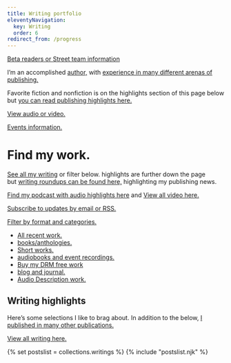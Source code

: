 ```yaml
---
title: Writing portfolio
eleventyNavigation:
  key: Writing
  order: 6
redirect_from: /progress
---
```


[Beta readers or Street team information](/team)

I’m an accomplished [author,](/books) with [experience in many different arenas of publishing.](/resume)

Favorite fiction and nonfiction is on the highlights section of this page below but [you can read publishing highlights here.](/posts/tags/writings)

[View audio or video.](/audio)

[Events information.](/events)

# Find my work.

[See all my writing](/posts) or filter below. highlights are further down the page but [writing roundups can be found here,](/posts/tags/highlights) highlighting my publishing news.

[Find my podcast with audio highlights here](https://weirdwritings.pinecast.co/) and [View all video here.](/audio/)

[Subscribe to updates by email or RSS.](/follow)

[Filter by format and categories.](/map)

- [All recent work.](/posts)
- [books/anthologies.](/books)
- [Short works.](/shorts)
- [audiobooks and event recordings.](/audio)
- [Buy my DRM free work](/posts/tag/drm-free/)
- [blog and journal.](/posts/tags/blog-and-journal)
- [Audio Description work.](/ad)

## Writing highlights

Here’s some selections I like to brag about. In addition to the below, [I published in many other publications.](/posts/tags/writings)

[View all writing here.](/posts)

{% set postslist = collections.writings %}
{% include "postslist.njk" %}